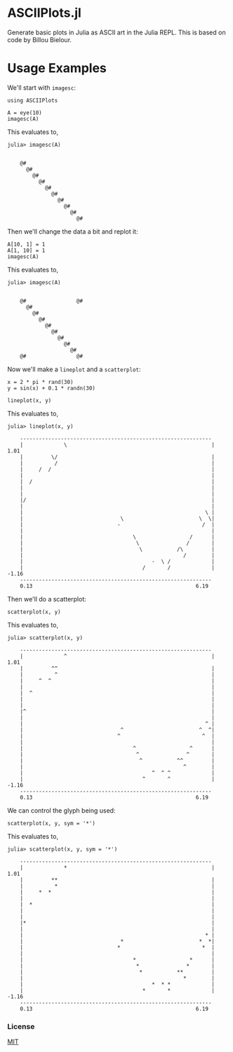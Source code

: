 ASCIIPlots.jl
=============

Generate basic plots in Julia as ASCII art in the Julia REPL. This is based on code by Billou Bielour.

# Usage Examples

We'll start with `imagesc`:

	using ASCIIPlots

	A = eye(10)
	imagesc(A)

This evaluates to,

	julia> imagesc(A)


		@#                  
		  @#                
		    @#              
		      @#            
		        @#          
		          @#        
		            @#      
		              @#    
		                @#  
		                  @#



Then we'll change the data a bit and replot it:

	A[10, 1] = 1
	A[1, 10] = 1
	imagesc(A)

This evaluates to,

	julia> imagesc(A)


		@#                @#
		  @#                
		    @#              
		      @#            
		        @#          
		          @#        
		            @#      
		              @#    
		                @#  
		@#                @#


Now we'll make a `lineplot` and a `scatterplot`:

	x = 2 * pi * rand(30)
	y = sin(x) + 0.1 * randn(30)

	lineplot(x, y)

This evaluates to,

	julia> lineplot(x, y)

		-------------------------------------------------------------
		|             \                                              | 1.01
		|         \/                                                 |
		|          /                                                 |
		|     /  /                                                   |
		|                                                            |
		|  /                                                         |
		|                                                            |
		|                                                            |
		|/                                                           |
		|                                                            |
		|                                                          \ |
		|                               \                        \  \|
		|                              -                          /  |
		|                                                            |
		|                                   \                 /      |
		|                                    \               /       |
		|                                     \           /\         |
		|                                                   /        |
		|                                         -  \ /             |
		|                                      /       /             | -1.16
		-------------------------------------------------------------
		0.13                                                    6.19


Then we'll do a scatterplot:

	scatterplot(x, y)

This evaluates to,

	julia> scatterplot(x, y)

		-------------------------------------------------------------
		|             ^                                              | 1.01
		|         ^^                                                 |
		|          ^                                                 |
		|     ^  ^                                                   |
		|                                                            |
		|  ^                                                         |
		|                                                            |
		|                                                            |
		|^                                                           |
		|                                                            |
		|                                                          ^ |
		|                               ^                        ^  ^|
		|                              ^                          ^  |
		|                                                            |
		|                                   ^                 ^      |
		|                                    ^               ^       |
		|                                     ^           ^^         |
		|                                                   ^        |
		|                                         ^  ^ ^             |
		|                                      ^       ^             | -1.16
		-------------------------------------------------------------
		0.13                                                    6.19


We can control the glyph being used:

	scatterplot(x, y, sym = '*')

This evaluates to,

	julia> scatterplot(x, y, sym = '*')

		-------------------------------------------------------------
		|             *                                              | 1.01
		|         **                                                 |
		|          *                                                 |
		|     *  *                                                   |
		|                                                            |
		|  *                                                         |
		|                                                            |
		|                                                            |
		|*                                                           |
		|                                                            |
		|                                                          * |
		|                               *                        *  *|
		|                              *                          *  |
		|                                                            |
		|                                   *                 *      |
		|                                    *               *       |
		|                                     *           **         |
		|                                                   *        |
		|                                         *  * *             |
		|                                      *       *             | -1.16
		-------------------------------------------------------------
		0.13                                                    6.19


### License

[MIT](https://github.com/brakmic/ASCIIPlots.jl/blob/master/LICENSE.md)
